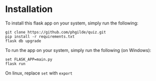 # Installation
To install this flask app on your system, simply run the following:
```
git clone https://github.com/phgilde/quiz.git
pip install -r requirements.txt
flask db upgrade
```
To run the app on your system, simply run the following (on Windows):
```
set FLASK_APP=main.py
flask run
```
On linux, replace `set` with `export`